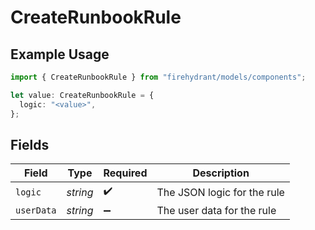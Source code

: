 # CreateRunbookRule

## Example Usage

```typescript
import { CreateRunbookRule } from "firehydrant/models/components";

let value: CreateRunbookRule = {
  logic: "<value>",
};
```

## Fields

| Field                       | Type                        | Required                    | Description                 |
| --------------------------- | --------------------------- | --------------------------- | --------------------------- |
| `logic`                     | *string*                    | :heavy_check_mark:          | The JSON logic for the rule |
| `userData`                  | *string*                    | :heavy_minus_sign:          | The user data for the rule  |